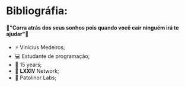 # Bibliográfia:

#### 📌"Corra atrás dos seus sonhos pois quando você cair ninguém irá te ajudar"🚀

-  ⚡ Vinícius Medeiros;
-  💻 Estudante de programação;
-  👅 15 years;
-  🚩 𝐋𝐗𝐗𝐈𝐕 Network;
-  🧪 Patolinor Labs;
